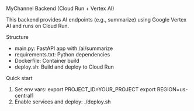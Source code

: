 MyChannel Backend (Cloud Run + Vertex AI)

This backend provides AI endpoints (e.g., summarize) using Google Vertex AI and runs on Cloud Run.

Structure
- main.py: FastAPI app with /ai/summarize
- requirements.txt: Python dependencies
- Dockerfile: Container build
- deploy.sh: Build and deploy to Cloud Run

Quick start
1. Set env vars:
   export PROJECT_ID=YOUR_PROJECT
   export REGION=us-central1
2. Enable services and deploy:
   ./deploy.sh


